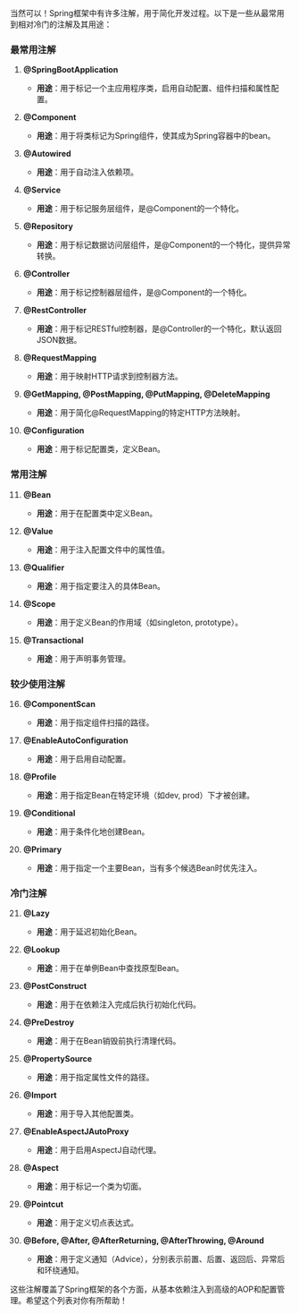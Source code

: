 当然可以！Spring框架中有许多注解，用于简化开发过程。以下是一些从最常用到相对冷门的注解及其用途：

### 最常用注解

1. **@SpringBootApplication**
   - **用途**：用于标记一个主应用程序类，启用自动配置、组件扫描和属性配置。

2. **@Component**
   - **用途**：用于将类标记为Spring组件，使其成为Spring容器中的bean。

3. **@Autowired**
   - **用途**：用于自动注入依赖项。

4. **@Service**
   - **用途**：用于标记服务层组件，是@Component的一个特化。

5. **@Repository**
   - **用途**：用于标记数据访问层组件，是@Component的一个特化，提供异常转换。

6. **@Controller**
   - **用途**：用于标记控制器层组件，是@Component的一个特化。

7. **@RestController**
   - **用途**：用于标记RESTful控制器，是@Controller的一个特化，默认返回JSON数据。

8. **@RequestMapping**
   - **用途**：用于映射HTTP请求到控制器方法。

9. **@GetMapping, @PostMapping, @PutMapping, @DeleteMapping**
   - **用途**：用于简化@RequestMapping的特定HTTP方法映射。

10. **@Configuration**
    - **用途**：用于标记配置类，定义Bean。

### 常用注解

11. **@Bean**
    - **用途**：用于在配置类中定义Bean。

12. **@Value**
    - **用途**：用于注入配置文件中的属性值。

13. **@Qualifier**
    - **用途**：用于指定要注入的具体Bean。

14. **@Scope**
    - **用途**：用于定义Bean的作用域（如singleton, prototype）。

15. **@Transactional**
    - **用途**：用于声明事务管理。

### 较少使用注解

16. **@ComponentScan**
    - **用途**：用于指定组件扫描的路径。

17. **@EnableAutoConfiguration**
    - **用途**：用于启用自动配置。

18. **@Profile**
    - **用途**：用于指定Bean在特定环境（如dev, prod）下才被创建。

19. **@Conditional**
    - **用途**：用于条件化地创建Bean。

20. **@Primary**
    - **用途**：用于指定一个主要Bean，当有多个候选Bean时优先注入。

### 冷门注解

21. **@Lazy**
    - **用途**：用于延迟初始化Bean。

22. **@Lookup**
    - **用途**：用于在单例Bean中查找原型Bean。

23. **@PostConstruct**
    - **用途**：用于在依赖注入完成后执行初始化代码。

24. **@PreDestroy**
    - **用途**：用于在Bean销毁前执行清理代码。

25. **@PropertySource**
    - **用途**：用于指定属性文件的路径。

26. **@Import**
    - **用途**：用于导入其他配置类。

27. **@EnableAspectJAutoProxy**
    - **用途**：用于启用AspectJ自动代理。

28. **@Aspect**
    - **用途**：用于标记一个类为切面。

29. **@Pointcut**
    - **用途**：用于定义切点表达式。

30. **@Before, @After, @AfterReturning, @AfterThrowing, @Around**
    - **用途**：用于定义通知（Advice），分别表示前置、后置、返回后、异常后和环绕通知。

这些注解覆盖了Spring框架的各个方面，从基本依赖注入到高级的AOP和配置管理。希望这个列表对你有所帮助！
